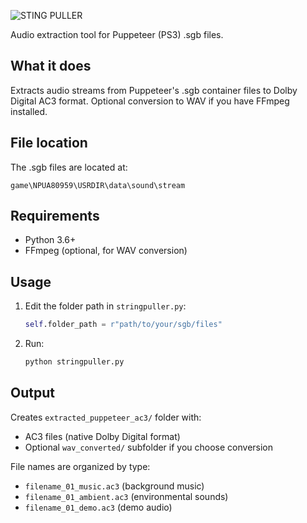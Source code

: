 ![STING PULLER](https://github.com/user-attachments/assets/4bda3c31-721f-4eff-8ae5-6ff4ef333551)

Audio extraction tool for Puppeteer (PS3) .sgb files.

## What it does

Extracts audio streams from Puppeteer's .sgb container files to Dolby Digital AC3 format. Optional conversion to WAV if you have FFmpeg installed.

## File location

The .sgb files are located at:
```
game\NPUA80959\USRDIR\data\sound\stream
```

## Requirements

- Python 3.6+
- FFmpeg (optional, for WAV conversion)

## Usage

1. Edit the folder path in `stringpuller.py`:
   ```python
   self.folder_path = r"path/to/your/sgb/files"
   ```

2. Run:
   ```bash
   python stringpuller.py
   ```

## Output

Creates `extracted_puppeteer_ac3/` folder with:
- AC3 files (native Dolby Digital format)
- Optional `wav_converted/` subfolder if you choose conversion

File names are organized by type:
- `filename_01_music.ac3` (background music)
- `filename_01_ambient.ac3` (environmental sounds) 
- `filename_01_demo.ac3` (demo audio)

